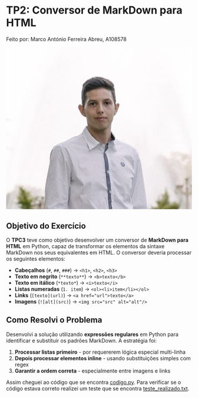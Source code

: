# TP2: Conversor de MarkDown para HTML
Feito por:
Marco António Ferreira Abreu, A108578

![image_alt](https://github.com/MarcoAbreu11/PLC2025/blob/main/Imagem/minha_imagem.jpg?raw=true)

## Objetivo do Exercício

O **TPC3** teve como objetivo desenvolver um conversor de **MarkDown para HTML** em Python, capaz de transformar os elementos da sintaxe MarkDown nos seus equivalentes em HTML. O conversor deveria processar os seguintes elementos:

- **Cabeçalhos** (`#`, `##`, `###`) → `<h1>`, `<h2>`, `<h3>`
- **Texto em negrito** (`**texto**`) → `<b>texto</b>`
- **Texto em itálico** (`*texto*`) → `<i>texto</i>`
- **Listas numeradas** (`1. item`) → `<ol><li>item</li></ol>`
- **Links** (`[texto](url)`) → `<a href="url">texto</a>`
- **Imagens** (`![alt](src)`) → `<img src="src" alt="alt"/>`

## Como Resolvi o Problema
Desenvolvi a solução utilizando **expressões regulares** em Python para identificar e substituir os padrões MarkDown. A estratégia foi:

1. **Processar listas primeiro** - por requererem lógica especial multi-linha
2. **Depois processar elementos inline** - usando substituições simples com regex
3. **Garantir a ordem correta** - especialmente entre imagens e links

Assim cheguei ao código que se encontra [codigo.py](codigo.py). Para verificar se o código estava correto realizei um teste que se encontra [teste_realizado.txt](teste_realizado.txt).
